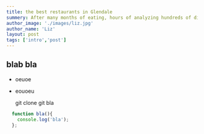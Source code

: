 ```yaml
---
title: the best restaurants in Glendale
summery: After many months of eating, hours of analyzing hundreds of dishes, and untold numbers of discussions, we have compiled a list of the most compelling places to dine in Glendale. We hope our choices, and the order in which they’re ranked... 
author_image: './images/liz.jpg'
author_name: 'Liz'
layout: post
tags: ['intro','post']
---
```


blab bla
----------------------

* oeuoe
* eouoeu

    git clone
    git bla


```javascript
  function bla(){
    console.log('bla');
  };
```

